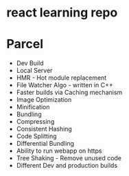 # react learning repo

# Parcel
- Dev Build
- Local Server
- HMR - Hot module replacement
- File Watcher Algo - written in C++
- Faster builds via Caching mechanism
- Image Optimization
- Minification
- Bundling
- Compressing
- Consistent Hashing
- Code Splitting
- Differential Bundling
- Ability to run webapp on https
- Tree Shaking - Remove unused code
- Different Dev and production builds
